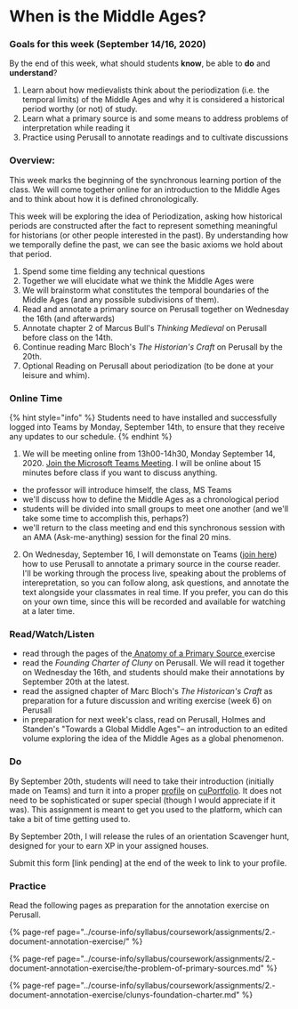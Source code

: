 # When is the Middle Ages?

### Goals for this week \(September 14/16, 2020\)

By the end of this week, what should students **know**, be able to **do** and **understand**?

1. Learn about how medievalists think about the periodization \(i.e. the temporal limits\) of the Middle Ages and why it is considered a historical period worthy \(or not\) of study.
2. Learn what a primary source is and some means to address problems of interpretation while reading it
3. Practice using Perusall to annotate readings and to cultivate discussions

### Overview:

This week marks the beginning of the synchronous learning portion of the class. We will come together online for an introduction to the Middle Ages and to think about how it is defined chronologically. 

This week will be exploring the idea of Periodization, asking how historical periods are constructed after the fact to represent something meaningful for historians \(or other people interested in the past\). By understanding how we temporally define the past, we can see the basic axioms we hold about that period. 

1. Spend some time fielding any technical questions
2. Together we will elucidate what we think the Middle Ages were
3. We will brainstorm what constitutes the temporal boundaries of the Middle Ages \(and any possible subdivisions of them\). 
4. Read and annotate a primary source on Perusall together on Wednesday the 16th \(and afterwards\)
5. Annotate chapter 2 of Marcus Bull's _Thinking Medieval_ on Perusall before class on the 14th.
6. Continue reading Marc Bloch's _The Historian's Craft_ on Perusall by the 20th. 
7. Optional Reading on Perusall about periodization \(to be done at your leisure and whim\). 

### **Online Time**

{% hint style="info" %}
Students need to have installed and successfully logged into Teams by Monday, September 14th, to ensure that they receive any updates to our schedule. 
{% endhint %}

1. We will be meeting online from 13h00-14h30, Monday September 14, 2020.  [Join the Microsoft Teams Meeting](https://teams.microsoft.com/l/meetup-join/19%3a3aa1fa742db944319f92713dd21474ef%40thread.tacv2/1591640213241?context=%7b%22Tid%22%3a%226ad91895-de06-485e-bc51-fce126cc8530%22%2c%22Oid%22%3a%22b8e11e76-90c8-4bf2-a5e3-cca184e3c823%22%7d). I will be online about 15 minutes before class if you want to discuss anything.  

* the professor will introduce himself, the class, MS Teams 
* we'll discuss how to define the Middle Ages as a chronological period
* students will be divided into small groups to meet one another \(and we'll take some time to accomplish this, perhaps?\)
* we'll return to the class meeting and end this synchronous session with an AMA \(Ask-me-anything\) session for the final 20 mins.

2. On Wednesday, September 16,  I will demonstate on Teams \([join here](https://teams.microsoft.com/l/meetup-join/19%3a3aa1fa742db944319f92713dd21474ef%40thread.tacv2/1591640213241?context=%7b%22Tid%22%3a%226ad91895-de06-485e-bc51-fce126cc8530%22%2c%22Oid%22%3a%22b8e11e76-90c8-4bf2-a5e3-cca184e3c823%22%7d)\) how to use Perusall to annotate a primary source in the course reader. I'll be working through the process live, speaking about the problems of interepretation, so you can follow along, ask questions, and annotate the text alongside your classmates in real time. If you prefer, you can do this on your own time, since this will be recorded and available for watching at a later time. 

### Read/Watch/Listen

* read through the pages of the[ Anatomy of a Primary Source ](../course-info/syllabus/coursework/assignments/2.-document-annotation-exercise/)exercise
* read the _Founding Charter of Cluny_ on Perusall. We will read it together on Wednesday the 16th, and students should make their annotations by September 20th at the latest. 
* read the assigned chapter of Marc Bloch's _The Historican's Craft_ as preparation for a future discussion and writing exercise \(week 6\) on Perusall
* in preparation for next week's class, read on Perusall, Holmes and Standen's "Towards a Global Middle Ages"– an introduction to an edited volume exploring the idea of the Middle Ages as a global phenomenon.

### Do

By September 20th, students will need to take their introduction \(initially made on Teams\) and turn it into a proper [profile](../course-info/syllabus/coursework/reflections/profile.md) on [cuPortfolio](../course-info/digital-tools/cuportfolio.md). It does not need to be sophisticated or super special \(though I would appreciate if it was\). This assignment is meant to get you used to the platform, which can take a bit of time getting used to. 

By September 20th, I will release the rules of an orientation Scavenger hunt, designed for your to earn XP in your assigned houses. 

Submit this form \[link pending\] at the end of the week to link to your profile. 

### Practice

Read the following pages as preparation for the annotation exercise on Perusall.

{% page-ref page="../course-info/syllabus/coursework/assignments/2.-document-annotation-exercise/" %}

{% page-ref page="../course-info/syllabus/coursework/assignments/2.-document-annotation-exercise/the-problem-of-primary-sources.md" %}

{% page-ref page="../course-info/syllabus/coursework/assignments/2.-document-annotation-exercise/clunys-foundation-charter.md" %}




